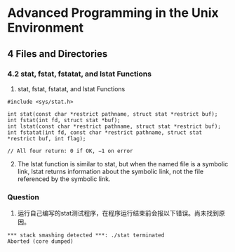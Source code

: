 # Advanced Programming in the Unix Environment

## 4 Files and Directories

### 4.2 stat, fstat, fstatat, and lstat Functions

1. stat, fstat, fstatat, and lstat Functions
```
#include <sys/stat.h>

int stat(const char *restrict pathname, struct stat *restrict buf);
int fstat(int fd, struct stat *buf);
int lstat(const char *restrict pathname, struct stat *restrict buf);
int fstatat(int fd, const char *restrict pathname, struct stat *restrict buf, int flag);

// All four return: 0 if OK, −1 on error
```

2. The lstat function is similar to stat, but when the named file is a symbolic link, lstat returns information about the symbolic link, not the file referenced by the symbolic link.

### Question

1. 运行自己编写的stat测试程序，在程序运行结束前会报以下错误。尚未找到原因。
```
*** stack smashing detected ***: ./stat terminated
Aborted (core dumped)
```
